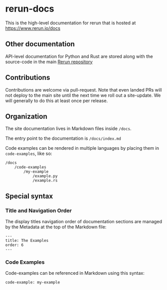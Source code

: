 # rerun-docs

This is the high-level documentation for rerun that is hosted at https://www.rerun.io/docs

## Other documentation
API-level documentation for Python and Rust are stored along with the source-code in
the main [Rerun repository](https://github.com/rerun-io/rerun)

## Contributions

Contributions are welcome via pull-request. Note that even landed PRs will not deploy to the main site
until the next time we roll out a site-update. We will generally to do this at least once per release.


## Organization

The site documentation lives in Markdown files inside `/docs`.

The entry point to the documentation is `/docs/index.md`

Code examples can be rendered in multiple languages by placing them in `code-examples`, like so:

```
/docs
    /code-examples
        /my-example
            /example.py
            /example.rs
```

## Special syntax

### Title and Navigation Order
The display titles navigation order of documentation sections are managed by the Metadata at the top of the Markdown
file:
```
---
title: The Examples
order: 6
---
```


### Code Examples

Code-examples can be referenced in Markdown using this syntax:
```
code-example: my-example
```